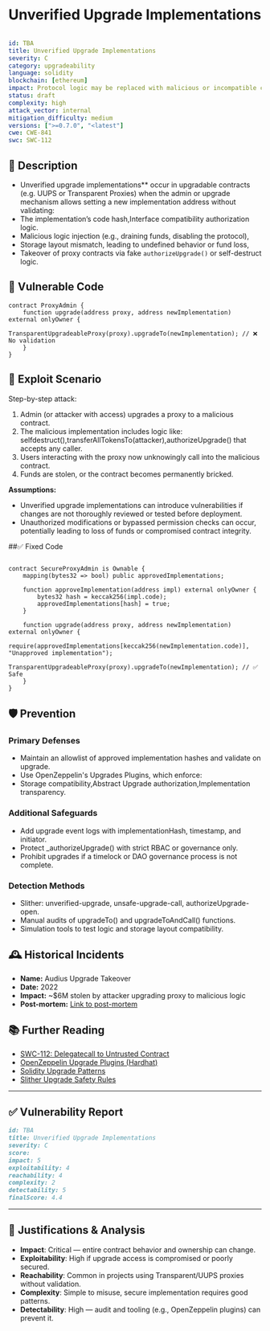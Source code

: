 # Unverified Upgrade Implementations

```YAML

id: TBA
title: Unverified Upgrade Implementations 
severity: C
category: upgradeability
language: solidity
blockchain: [ethereum]
impact: Protocol logic may be replaced with malicious or incompatible contracts
status: draft
complexity: high
attack_vector: internal
mitigation_difficulty: medium
versions: [">=0.7.0", "<latest"]
cwe: CWE-841
swc: SWC-112
```

## 📝 Description

- Unverified upgrade implementations** occur in upgradable contracts (e.g. UUPS or Transparent Proxies) when the admin or upgrade mechanism allows setting a new implementation address without validating:
- The implementation’s code hash,Interface compatibility authorization logic.
- Malicious logic injection (e.g., draining funds, disabling the protocol),
- Storage layout mismatch, leading to undefined behavior or fund loss,
- Takeover of proxy contracts via fake `authorizeUpgrade()` or self-destruct logic.

## 🚨 Vulnerable Code

```solidity
contract ProxyAdmin {
    function upgrade(address proxy, address newImplementation) external onlyOwner {
        TransparentUpgradeableProxy(proxy).upgradeTo(newImplementation); // ❌ No validation
    }
}
```

## 🧪 Exploit Scenario

Step-by-step attack:

1. Admin (or attacker with access) upgrades a proxy to a malicious contract.
2. The malicious implementation includes logic like:
selfdestruct(),transferAllTokensTo(attacker),authorizeUpgrade() that accepts any caller.
3. Users interacting with the proxy now unknowingly call into the malicious contract.
4. Funds are stolen, or the contract becomes permanently bricked.

**Assumptions:**

- Unverified upgrade implementations can introduce vulnerabilities if changes are not thoroughly reviewed or tested before deployment.
- Unauthorized modifications or bypassed permission checks can occur, potentially leading to loss of funds or compromised contract integrity.


##✅ Fixed Code

```solidity

contract SecureProxyAdmin is Ownable {
    mapping(bytes32 => bool) public approvedImplementations;

    function approveImplementation(address impl) external onlyOwner {
        bytes32 hash = keccak256(impl.code);
        approvedImplementations[hash] = true;
    }

    function upgrade(address proxy, address newImplementation) external onlyOwner {
        require(approvedImplementations[keccak256(newImplementation.code)], "Unapproved implementation");
        TransparentUpgradeableProxy(proxy).upgradeTo(newImplementation); // ✅ Safe
    }
}
```


## 🛡️ Prevention

### Primary Defenses

- Maintain an allowlist of approved implementation hashes and validate on upgrade.
- Use OpenZeppelin's Upgrades Plugins, which enforce:
- Storage compatibility,Abstract Upgrade authorization,Implementation transparency.

### Additional Safeguards

- Add upgrade event logs with implementationHash, timestamp, and initiator.
- Protect _authorizeUpgrade() with strict RBAC or governance only.
- Prohibit upgrades if a timelock or DAO governance process is not complete.

### Detection Methods

- Slither: unverified-upgrade, unsafe-upgrade-call, authorizeUpgrade-open.
- Manual audits of upgradeTo() and upgradeToAndCall() functions.
- Simulation tools to test logic and storage layout compatibility.

## 🕰️ Historical Incidents

- **Name:** Audius Upgrade Takeover 
- **Date:** 2022 
- **Impact:** ~$6M stolen by attacker upgrading proxy to malicious logic 
- **Post-mortem:** [Link to post-mortem](https://rekt.news/audius-rekt) 


## 📚 Further Reading

- [SWC-112: Delegatecall to Untrusted Contract](https://swcregistry.io/docs/SWC-112) 
- [OpenZeppelin Upgrade Plugins (Hardhat)](https://docs.openzeppelin.com/upgrades-plugins) 
- [Solidity Upgrade Patterns](https://docs.soliditylang.org/en/latest/contracts.html#contract-upgradeability) 
- [Slither Upgrade Safety Rules](https://github.com/crytic/slither) 

---

## ✅ Vulnerability Report

```markdown
id: TBA
title: Unverified Upgrade Implementations 
severity: C
score:
impact: 5         
exploitability: 4 
reachability: 4   
complexity: 2     
detectability: 5  
finalScore: 4.4
```

---

## 📄 Justifications & Analysis

- **Impact**: Critical — entire contract behavior and ownership can change.
- **Exploitability**: High if upgrade access is compromised or poorly secured.
- **Reachability**: Common in projects using Transparent/UUPS proxies without validation.
- **Complexity**: Simple to misuse, secure implementation requires good patterns.
- **Detectability**: High — audit and tooling (e.g., OpenZeppelin plugins) can prevent it.